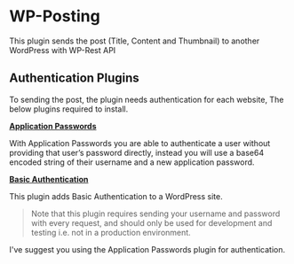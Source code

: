 # WP-Posting
This plugin sends the post (Title, Content and Thumbnail) to another WordPress with WP-Rest API

## Authentication Plugins
To sending the post, the plugin needs authentication for each website, The below plugins required to install.

**[Application Passwords](https://wordpress.org/plugins/application-passwords/)**

With Application Passwords you are able to authenticate a user without providing that user’s password directly, instead you will use a base64 encoded string of their username and a new application password.


**[Basic Authentication](https://github.com/WP-API/Basic-Auth)**

This plugin adds Basic Authentication to a WordPress site.

> Note that this plugin requires sending your username and password with every request, and should only be used for development and testing i.e. not in a production environment.

I've suggest you using the Application Passwords plugin for authentication.